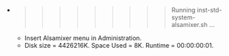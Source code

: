 * >>>>>>>>> Running inst-std-system-alsamixer.sh ...
  * Insert Alsamixer menu in Administration.
  * Disk size = 4426216K. Space Used = 8K. Runtime = 00:00:00:01.
